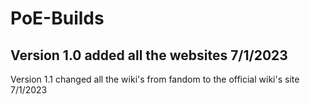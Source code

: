 # PoE-Builds
## Version 1.0 added all the websites 7/1/2023
Version 1.1 changed all the wiki's from fandom to the official wiki's site 7/1/2023
